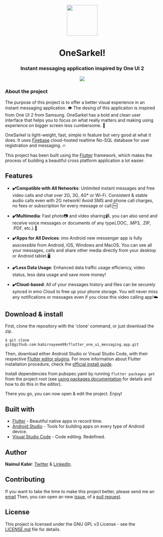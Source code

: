 <p align="center">
  <img src="https://github.com/kabirnayeem99/flutter_one_ui_messaging_app/raw/master/images/logo.png" width="100">
</p>
<h1 align="center">OneSarkel!</h1>
<h3 align="center">Instant messaging application inspired by One UI 2</h3>

<p align="center">
  <a href="https://www.gnu.org/licenses/gpl-3.0.en.html">
    <img src="https://img.shields.io/github/license/jesusrp98/spacex-go.svg?style=for-the-badge">
  </a>
</p>

### About the project

The purpose of this project is to offer a better visual experience in an instant messaging application. 👁 The desing of this applicaiton is inspired from One UI 2 from Samsung. OneSarkel has a bold and clean user interface that helps you to focus on what really matters and making using experience on bigger screen less cumbersome. 📱

OneSarkel is light-weight, fast, simple in feature but very good at what it does. It uses [Firebase](https://firebase.google.com/) cloud-hosted realtime No-SQL database for user registration and messaging. 🔥

This project has been built using the [Flutter](https://flutter.io/) framework, which makes the process of building a beautiful cross platform application a lot easier. 


## Features

- **✔️Compatible with All Networks**: Unlimited instant messages and free video calls and chat over 2G, 3G, 4G* or Wi-Fi. Consistent & stable audio calls even with 2G network! Avoid SMS and phone call charges, no fees or subscription for every message or call.🆓
  
- **✔️Multimedia**: Fast photo📷 and video sharing📹, you can also send and receive voice messages or documents of any type(.DOC, .MP3, .ZIP, .PDF, etc.).📄
  
- **✔️Apps for All Devices**: imo Android new messenger app is fully asscessible from Android, iOS, Windows and MacOS. You can see all your messages, calls and share other media directly from your desktop or Android tablet.🖥️
  
- **✔️Less Data Usage**: Enhanced data traffic usage efficiency, video status, less data usage and save more money!

- **✔️Cloud-based**: All of your messages history and files can be securely synced in emo Cloud to free up your phone storage. You will never miss any notifications or messages even if you close this video calling app!☁️
  

## Download & install

First, clone the repository with the 'clone' command, or just download the zip.

```
$ git clone git@github.com:kabirnayeem99/flutter_one_ui_messaging.app.git
```

Then, download either Android Studio or Visual Studio Code, with their respective [Flutter editor plugins](https://flutter.io/get-started/editor/). For more information about Flutter installation procedure, check the [official install guide](https://flutter.io/get-started/install/).

Install dependencies from pubspec.yaml by running `flutter packages get` from the project root (see [using packages documentation](https://flutter.io/using-packages/#adding-a-package-dependency-to-an-app) for details and how to do this in the editor).

There you go, you can now open & edit the project. Enjoy!

## Built with

- [Flutter](https://flutter.dev/) - Beautiful native apps in record time.
- [Android Studio](https://developer.android.com/studio/index.html/) - Tools for building apps on every type of Android device.
- [Visual Studio Code](https://code.visualstudio.com/) - Code editing. Redefined.

## Author

**Naimul Kabir**: [Twitter](https://twitter.com/kabirnayeem99) & [LinkedIn](https://www.linkedin.com/in/kabirnayeem99).

## Contributing

If you want to take the time to make this project better, please send me an [email](mailto://kabirnayeem.99@gmail.com) Then, you can open an new [issue](https://github.com/kabirnayeem99/flutter_one_ui_messaging_app/issues/new/choose), of a [pull request](https://github.com/kabirnayeem99/flutter_one_ui_messaging_app/compare).

## License

This project is licensed under the GNU GPL v3 License - see the [LICENSE.md](LICENSE.md) file for details.